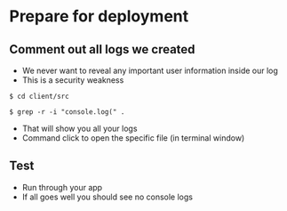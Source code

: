 # Prepare for deployment
## Comment out all logs we created
* We never want to reveal any important user information inside our log
* This is a security weakness

`$ cd client/src`

`$ grep -r -i "console.log(" .`

* That will show you all your logs
* Command click to open the specific file (in terminal window)

## Test
* Run through your app
* If all goes well you should see no console logs
